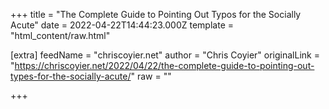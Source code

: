 
+++
title = "The Complete Guide to Pointing Out Typos for the Socially Acute"
date = 2022-04-22T14:44:23.000Z
template = "html_content/raw.html"

[extra]
feedName = "chriscoyier.net"
author = "Chris Coyier"
originalLink = "https://chriscoyier.net/2022/04/22/the-complete-guide-to-pointing-out-types-for-the-socially-acute/"
raw = ""

+++

